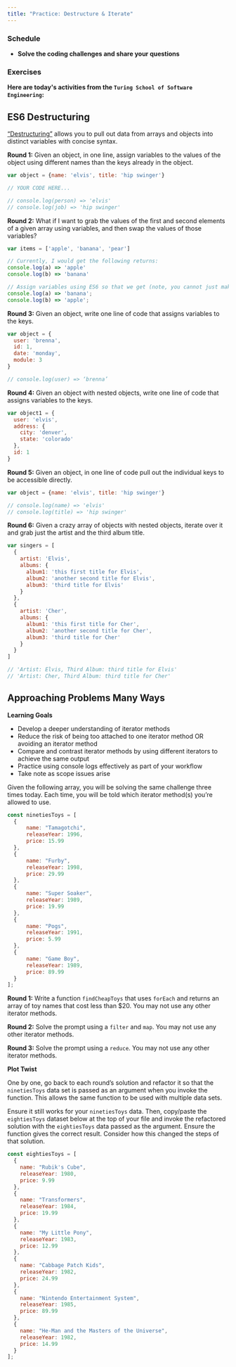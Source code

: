 ```yaml
---
title: "Practice: Destructure & Iterate"
---
```


### Schedule

  - **Solve the coding challenges and share your questions**

<!-- ### Study Plan -->

<!-- ### Summary -->

### Exercises

**Here are today's activities from the `Turing School of Software Engineering`:**

## ES6 Destructuring

[“Destructuring”](https://developer.mozilla.org/en-US/docs/Web/JavaScript/Reference/Operators/Destructuring_assignment) allows you to pull out data from arrays and objects into distinct variables with concise syntax.

**Round 1:** Given an object, in one line, assign variables to the values of the object using different names than the keys already in the object.

```js
var object = {name: 'elvis', title: 'hip swinger'}

// YOUR CODE HERE...

// console.log(person) => 'elvis'
// console.log(job) => 'hip swinger'
```

**Round 2:** What if I want to grab the values of the first and second elements of a given array using variables, and then swap the values of those variables?

```js
var items = ['apple', 'banana', 'pear']

// Currently, I would get the following returns:
console.log(a) => 'apple'
console.log(b) => 'banana'

// Assign variables using ES6 so that we get (note, you cannot just make a completely new array):
console.log(a) => 'banana';
console.log(b) => 'apple';
```

**Round 3:** Given an object, write one line of code that assigns variables to the keys.

```js
var object = {
  user: 'brenna',
  id: 1,
  date: 'monday',
  module: 3
}

// console.log(user) => ‘brenna’
```

**Round 4:** Given an object with nested objects, write one line of code that assigns variables to the keys.

```js
var object1 = {
  user: 'elvis',
  address: {
    city: 'denver',
    state: 'colorado'
  },
  id: 1
}
```

**Round 5:** Given an object, in one line of code pull out the individual keys to be accessible directly.

```js
var object = {name: 'elvis', title: 'hip swinger'}

// console.log(name) => 'elvis'
// console.log(title) => 'hip swinger'
```

**Round 6:** Given a crazy array of objects with nested objects, iterate over it and grab just the artist and the third album title.

```js
var singers = [
  {
    artist: 'Elvis',
    albums: {
      album1: 'this first title for Elvis',
      album2: 'another second title for Elvis',
      album3: 'third title for Elvis'
    }
  },
  {
    artist: 'Cher',
    albums: {
      album1: 'this first title for Cher',
      album2: 'another second title for Cher',
      album3: 'third title for Cher'
    }
  }
]

// 'Artist: Elvis, Third Album: third title for Elvis'
// 'Artist: Cher, Third Album: third title for Cher'
```

## Approaching Problems Many Ways

**Learning Goals**

- Develop a deeper understanding of iterator methods
- Reduce the risk of being too attached to one iterator method OR avoiding an iterator method
- Compare and contrast iterator methods by using different iterators to achieve the same output
- Practice using console logs effectively as part of your workflow
- Take note as scope issues arise

Given the following array, you will be solving the same challenge three times today. Each time, you will be told which iterator method(s) you’re allowed to use.

```js
const ninetiesToys = [
  {
      name: "Tamagotchi",
      releaseYear: 1996,
      price: 15.99
  },
  {
      name: "Furby",
      releaseYear: 1998,
      price: 29.99
  },
  {
      name: "Super Soaker",
      releaseYear: 1989,
      price: 19.99
  },
  {
      name: "Pogs",
      releaseYear: 1991,
      price: 5.99
  },
  {
      name: "Game Boy",
      releaseYear: 1989,
      price: 89.99
  }
];
```

**Round 1:** Write a function `findCheapToys` that uses `forEach` and returns an array of toy names that cost less than $20. You may not use any other iterator methods.

**Round 2:** Solve the prompt using a `filter` and `map`. You may not use any other iterator methods.

**Round 3:** Solve the prompt using a `reduce`. You may not use any other iterator methods.

**Plot Twist**

One by one, go back to each round’s solution and refactor it so that the `ninetiesToys` data set is passed as an argument when you invoke the function. This allows the same function to be used with multiple data sets.

Ensure it still works for your `ninetiesToys` data. Then, copy/paste the `eightiesToys` dataset below at the top of your file and invoke the refactored solution with the `eightiesToys` data passed as the argument. Ensure the function gives the correct result. Consider how this changed the steps of that solution.

```js
const eightiesToys = [
  {
    name: "Rubik's Cube",
    releaseYear: 1980,
    price: 9.99
  },
  {
    name: "Transformers",
    releaseYear: 1984,
    price: 19.99
  },
  {
    name: "My Little Pony",
    releaseYear: 1983,
    price: 12.99
  },
  {
    name: "Cabbage Patch Kids",
    releaseYear: 1982,
    price: 24.99
  },
  {
    name: "Nintendo Entertainment System",
    releaseYear: 1985,
    price: 89.99
  },
  {
    name: "He-Man and the Masters of the Universe",
    releaseYear: 1982,
    price: 14.99
  }
];
```
